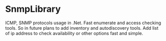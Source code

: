 # SnmpLibrary
ICMP, SNMP protocols usage in .Net. Fast enumerate and access checking tools. So in future plans to add inventory and autodiscovery tools.
Add list of ip address to check availability or other options fast and simple.
